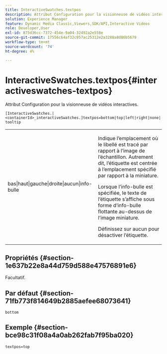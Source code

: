 ```yaml
---
title: InteractiveSwatches.textpos
description: Attribut Configuration pour la visionneuse de vidéos interactives.
solution: Experience Manager
feature: Dynamic Media Classic,Viewers,SDK/API,Interactive Videos
role: Developer,User
exl-id: 875d36cc-7372-454e-9a04-32492a2e558e
source-git-commit: 17556c64af32c957ac25312e2a3288a8d86b5679
workflow-type: tm+mt
source-wordcount: '74'
ht-degree: 4%

---
```


# InteractiveSwatches.textpos{#interactiveswatches-textpos}

Attribut Configuration pour la visionneuse de vidéos interactives.

`[InteractiveSwatches.|<containerId>_interactiveSwatches.]textpos=bottom|top|left|right|none|tooltip`

<table id="table_441553CD34C94A58A9D7CBF772DEDDB6"> 
 <tbody> 
  <tr> 
   <td colname="col1"> <p> <span class="codeph"> bas|haut|gauche|droite|aucun|info-bulle</span> </p> </td> 
   <td colname="col2"> <p> Indique l’emplacement où le libellé est tracé par rapport à l’image de l’échantillon. Autrement dit, l’étiquette est centrée à l’emplacement spécifié par rapport à la miniature. </p> <p>Lorsque <span class="codeph"> l’info-bulle</span> est spécifiée, le texte de l’étiquette s’affiche sous forme d’info-bulle flottante au-dessus de l’image miniature. </p> <p>Définissez sur <span class="codeph"> aucun</span> pour désactiver l’étiquette. </p> </td> 
  </tr> 
 </tbody> 
</table>

## Propriétés {#section-1e637b22e8a44d759d588e47576891e6}

Facultatif.

## Par défaut {#section-71fb773f814649b2885aefee68073641}

`bottom`

## Exemple {#section-bce98c31f08a4a0ab262fab7f95ba020}

```
textpos=top
```
